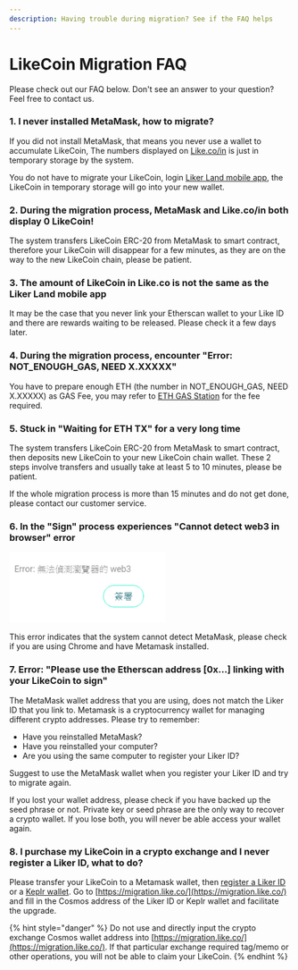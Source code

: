```yaml
---
description: Having trouble during migration? See if the FAQ helps
---
```


# LikeCoin Migration FAQ

Please check out our FAQ below. Don't see an answer to your question? Feel free to contact us.

### **1. I never installed MetaMask, how to migrate?**

If you did not install MetaMask, that means you never use a wallet to accumulate LikeCoin, The numbers displayed on [Like.co/in](https://like.co/in/) is just in temporary storage by the system.

You do not have to migrate your LikeCoin, login [Liker Land mobile app](https://liker.land/getapp), the LikeCoin in temporary storage will go into your new wallet.

### **2. During the migration process, MetaMask and Like.co/in both display 0 LikeCoin!**

The system transfers LikeCoin ERC-20 from MetaMask to smart contract, therefore your LikeCoin will disappear for a few minutes, as they are on the way to the new LikeCoin chain, please be patient.

### **3. The amount of LikeCoin in Like.co is not the same as the Liker Land mobile app**

It may be the case that you never link your Etherscan wallet to your Like ID and there are rewards waiting to be released. Please check it a few days later.

### 4. During the migration process, encounter "Error: NOT\_ENOUGH\_GAS, NEED X.XXXXX"

You have to prepare enough ETH \(the number in NOT\_ENOUGH\_GAS, NEED X.XXXXX\)  as GAS Fee, you may refer to [ETH GAS Station](https://ethgasstation.info/) for the fee required.

### 5. Stuck in "Waiting for ETH TX" for a very long time

The system transfers LikeCoin ERC-20 from MetaMask to smart contract, then deposits new LikeCoin to your new LikeCoin chain wallet. These 2 steps involve transfers and usually take at least 5 to 10 minutes, please be patient.

If the whole migration process is more than 15 minutes and do not get done, please contact our customer service.

### **6.** In the "Sign" process experiences "Cannot detect web3 in browser" error

![](../../../.gitbook/assets/likecoin-migration-faq.png)

This error indicates that the system cannot detect MetaMask, please check if you are using Chrome and have Metamask installed.

### **7.** Error: "Please use the Etherscan address \[0x...\] linking with your LikeCoin to sign"


The MetaMask wallet address that you are using, does not match the Liker ID that you link to. Metamask is a cryptocurrency wallet for managing different crypto addresses. Please try to remember:

* Have you reinstalled MetaMask?
* Have you reinstalled your computer?
* Are you using the same computer to register your Liker ID?

Suggest to use the MetaMask wallet when you register your Liker ID and try to migrate again.

If you lost your wallet address, please check if you have backed up the seed phrase or not. Private key or seed phrase are the only way to recover a crypto wallet. If you lose both, you will never be able access your wallet again.

### 8. I purchase my LikeCoin in a crypto exchange and I never register a Liker ID, what to do?

Please transfer your LikeCoin to a Metamask wallet, then [register a Liker ID](../../../user-guide/liker-id/) or a [Keplr wallet](../keplr.md). Go to [https://migration.like.co/](https://migration.like.co/) and fill in the Cosmos address of the Liker ID or Keplr wallet and facilitate the upgrade.

{% hint style="danger" %}
Do not use and directly input the crypto exchange Cosmos wallet address into [https://migration.like.co/](https://migration.like.co/). If that particular exchange required tag/memo or other operations, you will not be able to claim your LikeCoin.
{% endhint %}

